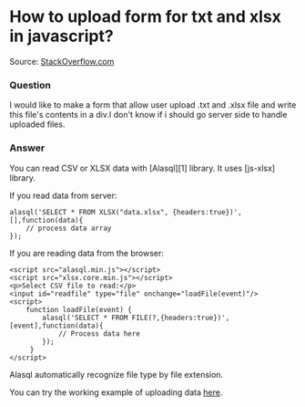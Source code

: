 # How to upload form for txt and xlsx in javascript?

Source: [StackOverflow.com](http://stackoverflow.com/questions/19211193/upload-form-for-txt-and-xlsx-in-javascript/27656225#27656225)

### Question

I would like to make a form that allow user upload .txt and .xlsx file and write this file's contents in a div.I don't know if i should go server side to handle uploaded files.

### Answer

You can read CSV or XLSX data with [Alasql][1] library. It uses [js-xlsx] library.

If you read data from server:

    alasql('SELECT * FROM XLSX("data.xlsx", {headers:true})',[],function(data){
        // process data array
    });

If you are reading data from the browser:

    <script src="alasql.min.js"></script>
    <script src="xlsx.core.min.js"></script>
    <p>Select CSV file to read:</p>
    <input id="readfile" type="file" onchange="loadFile(event)"/>
    <script>
        function loadFile(event) {
	        alasql('SELECT * FROM FILE(?,{headers:true})',[event],function(data){
		        // Process data here
	        });
         }
    </script>

Alasql automatically recognize file type by file extension.

You can try the working example of uploading data [here](http://alasql.org/demo/008file/).

